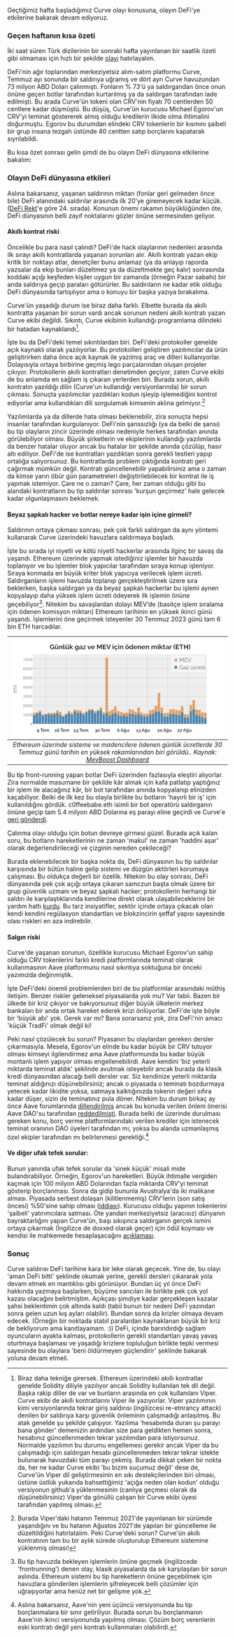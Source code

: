 Geçtiğimiz hafta başladığımız Curve olayı konusuna, olayın DeFi'ye etkilerine bakarak devam ediyoruz. 

### Geçen haftanın kısa özeti
İki saat süren Türk dizilerinin bir sonraki hafta yayınlanan bir saatlik özeti gibi olmaması için hızlı bir şekilde [olayı](/genel/2023/09/06/curve-saldirisinin-defiye-etkisi.html) hatırlayalım.

DeFi'nin ağır toplarından merkeziyetsiz alım-satım platformu Curve, Temmuz ayı sonunda bir saldırıya uğramış ve dört ayrı Curve havuzundan 73 milyon ABD Doları çalınmıştı. Fonların % 73'ü ya saldırgandan önce onun önüne geçen botlar tarafından kurtarılmış ya da saldırgan tarafından iade edilmişti. Bu arada Curve'ün tokeni olan CRV'nin fiyatı 70 centlerden 50 centlere kadar düşmüştü. Bu düşüş, Curve'ün kurucusu Michael Egorov'un CRV'yi teminat göstererek almış olduğu kredilerin likide olma ihtimalini doğurmuştu. Egorov bu durumdan elindeki CRV tokenlerin bir kısmını şaibeli bir grup insana tezgah üstünde 40 centten satıp borçlarını kapatarak sıyrılabildi. 

Bu kısa özet sonrası gelin şimdi de bu olayın DeFi dünyasına etkilerine bakalım: 

### Olayın DeFi dünyasına etkileri

Aslına bakarsanız, yaşanan saldırının miktarı (fonlar geri gelmeden önce bile) DeFi alanındaki saldırılar arasında ilk 20'ye giremeyecek kadar küçük. ([DeFi Rekt](https://rekt.news/leaderboard/)'e göre 24. sırada). Konunun önemi rakamın büyüklüğünden öte, DeFi dünyasının belli zayıf noktalarını gözler önüne sermesinden geliyor. 

#### Akıllı kontrat riski

Öncelikle bu para nasıl çalındı? DeFi'de hack olaylarının nedenleri arasında ilk sırayı akıllı kontratlarda yaşanan sorunları alır. Akıllı kontratı yazan ekip kritik bir noktayı atlar, denetçiler bunu anlamaz (ya da anlayıp raporda yazsalar da ekip bunları düzeltmez ya da düzeltmekte geç kalır) sonrasında koddaki açığı keşfeden kişiler uygun bir zamanda (örneğin Pazar sabahı) bir anda saldırıya geçip paraları götürürler. Bu saldırıların ne kadar etik olduğu DeFi dünyasında tartışılıyor ama o konuyu bir başka yazıya bırakalıma. 

Curve'ün yaşadığı durum ise biraz daha farklı. Elbette burada da akıllı kontratta yaşanan bir sorun vardı ancak sorunun nedeni akıllı kontratı yazan Curve ekibi değildi. Sıkıntı, Curve ekibinin kullandığı programlama dilindeki bir hatadan kaynaklandı[^1]. 

İşte bu da DeFi'deki temel sıkıntılardan biri. DeFi'deki protokoller genelde açık kaynaklı olarak yazılıyorlar. Bu protokolleri geliştiren yazılımcılar da ürün geliştirirken daha önce açık kaynak ile yazılmış araç ve dilleri kullanıyorlar.  Dolayısıyla ortaya birbirine geçmiş lego parçalarından oluşan projeler çıkıyor. Protokollerin akıllı kontratları denetimden geçiyor, zaten Curve ekibi de bu anlamda en sağlam iş çıkaran yerlerden biri. Burada sorun, akıllı kontratın yazıldığı dilin (Curve'un kullandığı versiyonlarında) bir sorun çıkması. Sonuçta yazılımcılar yazdıkları kodun işleyip işlemediğini kontrol ediyorlar ama kullandıkları dili sorgulamak kimsenin aklına gelmiyor.[^2]

Yazılımlarda ya da dillerde hata olması beklenebilir, zira  sonuçta hepsi insanlar tarafından kurgulanıyor. DeFi'nin şanssızlığı (ya da belki de şansı) bu tip olayların zincir üzerinde olması nedeniyle herkes tarafından anında görülebiliyor olması. Büyük şirketlerin ve ekiplerinin kullandığı yazılımlarda da benzer hatalar oluyor ancak bu hatalar bir şekilde anında çözülüp, hasır altı ediliyor. DeFi'de ise kontratları yazdıktan sonra gerekli testleri yapıp ortalığa salıyorsunuz. Bu kontratlarda problem çıktığında kontratı geri çağırmak mümkün değil. Kontratı güncellenebilir yapabilirsiniz ama o zaman da kimse yarın öbür gün parametreleri değiştirilebilecek bir kontrat ile iş yapmak istemiyor. Çare ne o zaman? Çare, her zaman olduğu gibi bu alandaki kontratların bu tip saldırılar sonrası 'kurşun geçirmez' hale gelecek kadar olgunlaşmasını beklemek. 

#### Beyaz şapkalı hacker ve botlar nereye kadar işin içine girmeli?
Saldırının ortaya çıkması sonrası, pek çok farklı saldırgan da aynı yöntemi kullanarak Curve üzerindeki havuzlara saldırmaya başladı. 

İşte bu sırada iyi niyetli ve kötü niyetli hackerlar arasında ilginç bir savaş da yaşandı. Ethereum üzerinde yapmak istediğiniz işlemler bir havuzda toplanıyor ve bu işlemler blok yapıcılar tarafından sıraya konup işleniyor. Sıraya konmada en büyük kriter blok yapıcıya verilecek işlem ücreti. Saldırganların işlemi havuzda toplanıp gerçekleştirilmek üzere sıra beklerken, başka saldırgan ya da beyaz şapkalı hackerlar bu işlemi aynen kopyalayıp daha yüksek işlem ücreti ödeyerek ilk işlemin önüne geçebiliyor[^3]. Nitekim bu savaşlardan dolayı MEV’de (basitçe işlem sıralama için ödenen komisyon miktarı) Ethereum tarihinin en yüksek ikinci günü yaşandı. İşlemlerini öne geçirmek isteyenler 30 Temmuz 2023 günü tam 6 bin ETH harcadılar. 

| ![mev-vs-gas](/assets/mev-gaz-ucreti_800.png)|
|:--:| 
| *Ethereum üzerinde sisteme ve madencilere ödenen günlük ücretlerde 30 Temmuz günü tarihin en yüksek rakamlarından biri görüldü.. Kaynak: [MevBoost Dashboard](https://mevboost.pics/)*|

Bu tip front-running yapan botlar DeFi üzerinden fazlasıyla eleştiri alıyorlar. Zira normalde masumane bir şekilde kâr almak için kafa patlatıp yaptığınız bir işlem ile alacağınız kâr, bir bot tarafından anında kopyalanıp elinizden kaçabiliyor. Belki de ilk kez bu olayla birlikte bu botların 'hayırlı bir iş' için kullanıldığını gördük. c0ffeebabe.eth isimli bir bot operatörü saldırganın önüne geçip tam 5.4 milyon ABD Dolarına eş parayı eline geçirdi ve Curve'e [geri gönderdi](https://www.theblock.co/post/242136/mev-bot-runner-c0ffeebabe-eth-returns-5-4-million-amid-curve-exploit).

Çalınma olayı olduğu için botun devreye girmesi güzel. Burada açık kalan soru, bu botların hareketlerinin ne zaman 'makul' ne zaman 'haddini aşar' olarak değerlendirileceği ve çizginin nereden çekileceği?

Burada eklenebilecek bir başka nokta da, DeFi dünyasının bu tip saldırılar karşısında bir bütün haline gelip sistemi ve düzgün aktörleri korumaya çalışması. Bu oldukça değerli bir özellik. Nitekim bu olay sonrası, DeFi dünyasında pek çok açığı ortaya çıkaran samczun başta olmak üzere bir grup güvenlik uzmanı ve beyaz şapkalı hacker; protokollerin herhangi bir saldırı ile karşılaştıklarında kendilerine direkt olarak ulaşabileceklerini bir yardım hattı [kurdu](https://twitter.com/samczsun/status/1688613385565528064). Bu tarz insiyatifler, sektör içinde ortaya çıkacak olan kendi kendini regülasyon standartları ve blokzincirin şeffaf yapısı sayesinde olası riskleri en aza indirebilir. 

#### Salgın riski

Curve'de yaşanan sorunun, özellikle kurucusu Michael Egorov'un sahip olduğu CRV tokenlerini farklı kredi platformlarında teminat olarak kullanmasının Aave platformunu nasıl sıkıntıya soktuğuna bir önceki yazımızda değinmiştik. 

İşte DeFi'deki önemli problemlerden biri de bu platformlar arasındaki müthiş iletişim. Benzer riskler geleneksel piyasalarda yok mu? Var tabii. Bazen bir ülkede bir kriz çıkıyor ve bakıyorsunuz diğer büyük ülkelerin merkez bankaları bir anda ortak hareket ederek krizi önlüyorlar. DeFi'de işte böyle bir 'büyük abi' yok. Gerek var mı? Bana sorarsanız yok, zira DeFi'nin amacı 'küçük TradFi' olmak değil ki! 

Peki nasıl çözülecek bu sorun? Piyasanın bu olaylardan gereken dersler çıkarmasıyla. Mesela, Egorov'un elinde bu kadar büyük bir CRV tutuyor olması kimseyi ilgilendirmez ama Aave platformunda bu kadar büyük montanlı işlem yapıyor olması engellenebilirdi. Aave kendini 'biz yeterli miktarda teminat aldık' şeklinde avutmak isteyebilir ancak burada da klasik kredi dünyasından alacağı belli dersler var. Siz kendinize yeterli miktarda teminat aldığınızı düşünebilirsiniz; ancak o piyasada o teminatı bozdurmaya yetecek kadar likidite yoksa, satmaya kalktığınızda tokenin değeri sıfıra kadar düşer, sizin de teminatınız pula döner. Nitekim bu durum birkaç ay önce Aave forumlarında [dillendirilmiş](https://governance.aave.com/t/gauntlet-recommendation-to-freeze-crv-and-set-crv-ltv-0-on-aave-v2/13644) ancak bu konuda verilen önlem önerisi Aave DAO'su tarafından [reddedilmişti](https://app.aave.com/governance/proposal/246/). Burada belki de üzerinde durulması gereken konu,  borç verme platformlarındaki verilen krediler için istenecek teminat oranının DAO üyeleri tarafından mı, yoksa bu alanda uzmanlaşmış özel ekipler tarafından mı belirlenmesi gerektiği.[^4]

#### Ve diğer ufak tefek sorular:
Bunun yanında ufak tefek sorular da 'sinek küçük' misali mide bulandırabiliyor. Örneğin, Egorov'un hareketleri. Büyük ihtimalle vergiden kaçmak için 100 milyon ABD Dolarından fazla miktarda CRV'yi teminat gösterip borçlanması. Sonra da gidip bununla Avustralya'da iki malikane alması. Piyasada serbest dolaşan (kilitlenmemiş) CRV'lerin (son satış öncesi) %50'sine sahip olması ([iddiası](https://twitter.com/apes_prologue/status/1669121532356902913)). Kurucusu olduğu yapının tokenlerini 'şaibeli' yatırımcılara satması.  Öte yandan merkeziyetsiz (aracısız) dünyanın bayraktarlığını yapan Curve'ün, başı sıkışınca saldırganın gerçek ismini ortaya çıkarmak (İngilizce de doxxed olarak geçer) için ödül koyması ve kendisi ile mahkemede hesaplaşacağını [açıklaması](https://etherscan.io/tx/0xc45e47f6e7d3e74763032e2fb991fa9a003d8ed55c13c93c6a5368ff322d7742). 

### Sonuç 
Curve saldırısı DeFi tarihine kara bir leke olarak geçecek. Yine de, bu olayı 'aman DeFi bitti' şeklinde okumak yerine, gerekli dersleri çıkararak yola devam etmek en mantıklısı gibi görünüyor. Bundan üç yıl önce DeFi hakkında yazmaya başlarken, büyüme sancıları ile birlikte pek çok yol kazası olacağını belirtmiştim. Açıkçası şimdiye kadar gerçekleşen kazalar şahsi beklentimin çok altında kaldı (tabii bunun bir nedeni DeFi yazından sonra gelen uzun kış ayları olabilir). Bundan sonra da krizler olmaya devam edecek. (Örneğin bir noktada stabil paralardan kaynaklanan büyük bir kriz de bekliyorum ama kanıtlayamam. :)) DeFi, içinde barındırdığı sağlam oyuncuların ayakta kalması, protokollerin gerekli standartları yavaş yavaş oturtmaya başlaması ve  yaşadığı krizlere topluluğun birlikte tepki vermesi sayesinde bu olaylara 'beni öldürmeyen güçlendirir' şeklinde bakarak yoluna devam etmeli. 


[^1]: Biraz daha tekniğe girersek. Ethereum üzerindeki akıllı kontratlar genelde Solidity diliyle yazılıyor ancak Solidity kullanılan tek dil değil. Başka rakip diller de var ve bunların arasında en çok kullanılanı Viper. Curve ekibi de akıllı kontratlarını Viper ile yazıyorlar. Viper yazılımının kimi versiyonlarında tekrar giriş saldırısı (ingilizcesi re-etnrancy attack) denilen bir saldırıya karşı güvenlik önleminin çalışmadığı anlaşılmış. Bu atak genelde şu şekilde çalışıyor. Yazılıma 'hesabımda duran şu parayı bana gönder' demenizin ardından size para geldikten hemen sonra, hesabınız güncellenmeden tekrar yazılımdan para istiyorsunuz. Normalde yazılımın bu durumu engellemesi gerekir ancak Viper da bu çalışmadığı için saldırgan hesabı güncellenmeden tekrar tekrar istekte bulunarak havuzdaki tüm parayı çekmiş. Burada dikkat çeken bir nokta da, her ne kadar Curve ekibi 'bu bizim suçumuz değil' dese de, Curve'ün Viper dil geliştirmesinin en sıkı destekçilerinden biri olması, üstüne üstlük yukarıda bahsettiğimiz 'açığa neden olan kodun' olduğu versiyonun github'a yüklenmesinin (canlıya geçmesi olarak da düşünebilirsiniz) Viper'da gönüllü çalışan bir Curve ekibi üyesi tarafından yapılmış olması. 

[^2]: Burada Viper'daki hatanın Temmuz 2021'de yayınlanan bir sürümde yaşandığını ve bu hatanın Ağustos 2021'de yapılan bir güncelleme ile düzeltildiğini hatırlatalım. Peki Curve'deki sorun? Curve'ün akıllı kontratının tam bu bir aylık sürede oluşturulup Ethereum sistemine yüklenmiş olması!

[^3]: Bu tip havuzda bekleyen işlemlerin önüne geçmek (ingilizcede 'frontrunning') denen olay, klasik piyasalarda da sık karşılaşılan bir sorun aslında. Ethereum sistemi bu tip hareketlerin önüne geçebilmek için havuzlara gönderilen işlemlerin şifreleyecek belli çözümler için uğraşıyorlar ama henüz net bir gelişme yok. 

[^4]: Aslına bakarsanız, Aave'nin yeni üçüncü versiyonunda bu tip borçlanmalara bir sınır getiriliyor. Burada sorun bu borçlanmanın Aave'nin ikinci versiyonunda yapılmış olması. Çözüm borç verenlerin eski kontratı değil yeni kontratı kullanmaları olabilirdi. 
